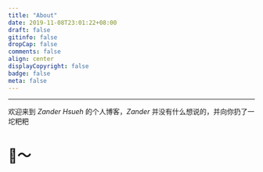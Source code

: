 ```yaml
---
title: "About"
date: 2019-11-08T23:01:22+08:00
draft: false
gitinfo: false
dropCap: false
comments: false
align: center
displayCopyright: false
badge: false
meta: false
---
```


---

欢迎来到 *Zander Hsueh* 的个人博客，*Zander* 并没有什么想说的，并向你扔了一坨粑粑
# 💩～






